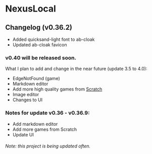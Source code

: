 # NexusLocal
## Changelog (v0.36.2)
- Added quicksand-light font to ab-cloak 
- Updated ab-cloak favicon 

### v0.40 will be released soon.
What I plan to add and change in the near future (update 3.5 to 4.0): 
- EdgeNotFound (game)
- Markdown editor
- Add more high quality games from [Scratch](https://scratch.mit.edu)
- Image editor
- Changes to UI

### Notes for update v0.36 - v0.36.9:
- Add markdown editor
- Add more games from Scratch
- Update UI

###### Note: this project is being updated often.
